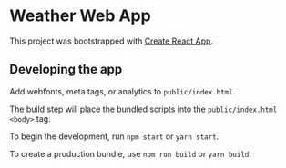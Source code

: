 # Weather Web App

This project was bootstrapped with [Create React App](https://github.com/facebookincubator/create-react-app).

## Developing the app

Add webfonts, meta tags, or analytics to `public/index.html`.

The build step will place the bundled scripts into the
`public/index.html` `<body>` tag.

To begin the development, run `npm start` or `yarn start`.

To create a production bundle, use `npm run build` or `yarn build`.
